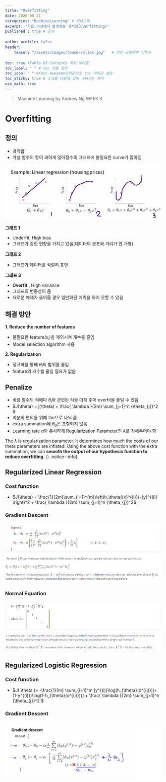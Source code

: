 ```yaml
---
title: "Overfitting"
date: 2020-05-21
categories: "MachineLearning" # 카테고리
excerpt: "학습 과정에서 발생하는 과적합(Overfitting)"
published : true # 공개

author_profile: false
header:
    teaser: "/assets/images/teaser/mllec.jpg"   # 작은 글일때의 이미지

toc: true #Table Of Contents 목차 보여줌
toc_label: " " # toc 이름 정의
toc_icon: " " #font Awesome아이콘으로 toc 아이콘 설정
toc_sticky: true # 스크롤 내릴때 같이 내려가는 목차
use_math: true
---
```


> Machine Learning by Andrew Ng WEEK 3

# Overfitting

## 정의

- 과적합
- 가설 함수의 항이 과하게 많아질수록 그래프에 불필요한 curve가 많아짐

![of](/assets/posts/ml/overfit01.jpg)

**그래프 1**
  - Underfit, High bias
  - 그래프가 강한 편향을 가지고 있음(데이터의 분포와 거리가 먼 개형)

**그래프 2**
  - 그래프가 데이터를 적절히 표현

**그래프 3**
  - **Overfit** , High variance
  - 그래프의 변동성이 큼
  - 새로운 예제가 들어올 경우 일반화된 예측을 하지 못할 수 있음


## 해결 방안

**1. Reduce the number of features**

- 불필요한 feature($x_{i}$)을 제외시켜 개수를 줄임
- Model selection algorithm 사용

**2. Regularization**

- 정규화를 통해 $\theta_{i}$의 범위를 줄임
- feature의 개수를 줄일 필요가 없음


## Penalize

- 비용 함수의 식에다 $\theta_{i}$와 관련된 식을 더해 주어 overfit을 줄일 수 있음
- $J(\theta) = j(\theta) + \frac{ \lambda }{2m} \sum_{j=1}^n {\theta_{j}}^2 $
- 미분의 편의를 위해 $2m$으로 나눠 줌
- extra summation에 $\theta_{0}$은 포함되지 않음
- Learning rate $\alpha$와 유사하게 Regularization Parameter인 $\lambda$를 정해주어야 함


The $\lambda$ is regularization parameter. It determines how much the costs of our theta parameters are inflated. Using the above cost function with the extra summation, we can **smooth the output of our hypothesis function to reduce overfitting.**
{: .notice--info}


## Regularized Linear Regression

### Cost function

- $J(\theta) = \frac{1}{2m}\sum_{i=1}^{m}\left(h_\theta({x}^{(i)})-{y}^{(i)} \right)^2 + \frac{ \lambda }{2m} \sum_{j=1}^n {\theta_{j}}^2$

### Gradient Descent

![](/assets/posts/ml/ed140536.png)

### Normal Equation

![](/assets/posts/ml/05cdd2a2.png)


## Regularized Logistic Regression

### Cost function

- $J( \theta )= -\frac{1}{m}  \sum_{i=1}^m [y^{(i)}\log(h_{\theta}(x^{(i)}))+(1-y^{(i)})\log(1-h_{\theta}(x^{(i)}))]  + \frac{ \lambda }{2m} \sum_{j=1}^n {\theta_{j}}^2 $

### Gradient Descent

![](/assets/posts/ml/dbb8100c.png)
